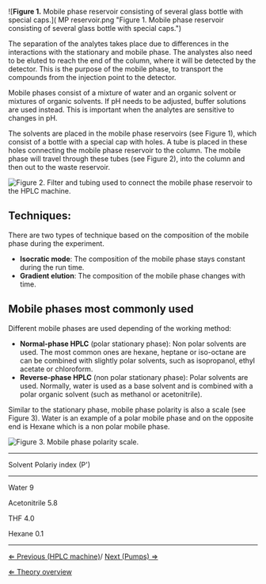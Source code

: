 ![**Figure 1.** Mobile phase reservoir consisting of several glass
bottle with special
caps.]( MP reservoir.png "Figure 1. Mobile phase reservoir consisting of several glass bottle with special caps.")

The separation of the analytes takes place due to differences in the
interactions with the stationary and mobile phase. The analystes also
need to be eluted to reach the end of the column, where it will be
detected by the detector. This is the purpose of the mobile phase, to
transport the compounds from the injection point to the detector.

Mobile phases consist of a mixture of water and an organic solvent or
mixtures of organic solvents. If pH needs to be adjusted, buffer
solutions are used instead. This is important when the analytes are
sensitive to changes in pH.

The solvents are placed in the mobile phase reservoirs (see Figure 1),
which consist of a bottle with a special cap with holes. A tube is
placed in these holes connecting the mobile phase reservoir to the
column. The mobile phase will travel through these tubes (see Figure 2),
into the column and then out to the waste reservoir.

![**Figure 2.** Filter and tubing used to connect the mobile phase
reservoir to the HPLC
machine.]( Filter_and_tubing.png "Figure 2. Filter and tubing used to connect the mobile phase reservoir to the HPLC machine.")

Techniques:
-----------

There are two types of technique based on the composition of the mobile
phase during the experiment.

-   **Isocratic mode**: The composition of the mobile phase stays
    constant during the run time.
-   **Gradient elution**: The composition of the mobile phase changes
    with time.

Mobile phases most commonly used
--------------------------------

Different mobile phases are used depending of the working method:

-   **Normal-phase HPLC** (polar stationary phase): Non polar solvents
    are used. The most common ones are hexane, heptane or iso-octane are
    can be combined with slightly polar solvents, such as isopropanol,
    ethyl acetate or chloroform.
-   **Reverse-phase HPLC** (non polar stationary phase): Polar solvents
    are used. Normally, water is used as a base solvent and is combined
    with a polar organic solvent (such as methanol or acetonitrile).

Similar to the stationary phase, mobile phase polarity is also a scale
(see Figure 3). Water is an example of a polar mobile phase and on the
opposite end is Hexane which is a non polar mobile phase.

![**Figure 3.** Mobile phase polarity
scale.]( MobilePolarity.jpg "Figure 3. Mobile phase polarity scale.")

  -----------------------------------
  Solvent        Polariy index (P')
                 
  -------------- --------------------
  Water          9
                 

  Acetonitrile   5.8
                 

  THF            4.0
                 

  Hexane         0.1
                 
  -----------------------------------

[ ⇐ Previous (HPLC machine)](/wiki/HPLC_machine "wikilink")/ [ Next (Pumps)
⇒](/wiki/Pumps "wikilink")

[⇐ Theory overview](/wiki/HPLC "wikilink")

